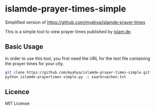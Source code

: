# islamde-prayer-times-simple
Simplified version of https://github.com/myahya/islamde-prayer-times

This is a simple tool to view prayer times published by [islam.de](http://islam.de).

## Basic Usage
In order to use this tool, you first need the URL for the text file containing the prayer times for your city. 


```bash
git clone https://github.com/myahya/islamde-prayer-times-simple.git
python islamde-prayertimes-simple.py -i saarbruecken.txt
```
    
## Licence 
MIT License 